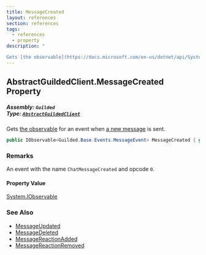 ```yaml
---
title: MessageCreated
layout: references
section: references
tags:
  - references
  - property
description: "

Gets [the observable](https://docs.microsoft.com/en-us/dotnet/api/System.IObservable-1 'System.IObservable`1') for an event when [a new message](Message 'Guilded.Base.Content.Message') is sent."
---
```


## AbstractGuildedClient.MessageCreated Property
##### **Assembly:** `Guilded`<br/>**Type:** [`AbstractGuildedClient`](AbstractGuildedClient 'Guilded.AbstractGuildedClient')

Gets [the observable](https://docs.microsoft.com/en-us/dotnet/api/System.IObservable-1 'System.IObservable`1') for an event when [a new message](Message 'Guilded.Base.Content.Message') is sent.

```csharp
public IObservable<Guilded.Base.Events.MessageEvent> MessageCreated { get; }
```

### Remarks
  
An event with the name `ChatMessageCreated` and opcode `0`.

#### Property Value
[System.IObservable](https://docs.microsoft.com/en-us/dotnet/api/System.IObservable 'System.IObservable')

### See Also
- [MessageUpdated](AbstractGuildedClient.MessageUpdated 'Guilded.AbstractGuildedClient.MessageUpdated')
- [MessageDeleted](AbstractGuildedClient.MessageDeleted 'Guilded.AbstractGuildedClient.MessageDeleted')
- [MessageReactionAdded](AbstractGuildedClient.MessageReactionAdded 'Guilded.AbstractGuildedClient.MessageReactionAdded')
- [MessageReactionRemoved](AbstractGuildedClient.MessageReactionRemoved 'Guilded.AbstractGuildedClient.MessageReactionRemoved')